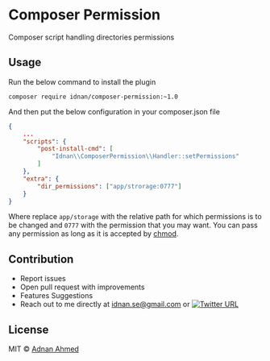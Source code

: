 # Composer Permission

Composer script handling directories permissions

## Usage

Run the below command to install the plugin

```
composer require idnan/composer-permission:~1.0
```
And then put the below configuration in your composer.json file

```json
{
    ...
    "scripts": {
        "post-install-cmd": [
            "Idnan\\ComposerPermission\\Handler::setPermissions"
        ]
    },
    "extra": {
        "dir_permissions": ["app/strorage:0777"]
    }
}
```

Where replace `app/storage` with the relative path for which permissions is to be changed and `0777` with the permission that you may want. You can pass any permission as long as it is accepted by [chmod](http://php.net/manual/en/function.chmod.php).

## Contribution

* Report issues
* Open pull request with improvements
* Features Suggestions
* Reach out to me directly at idnan.se@gmail.com or [![Twitter URL](https://img.shields.io/twitter/url/https/twitter.com/idnan_se.svg?style=social&label=Follow%20%40idnan_se)](https://twitter.com/idnan_se)

## License

MIT © [Adnan Ahmed](mailto:idnan.se@gmail.com)